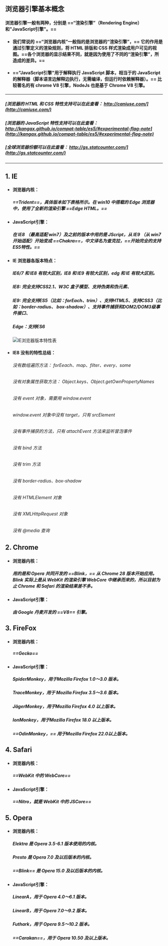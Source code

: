 ## 浏览器引擎基本概念
####  浏览器引擎一般有两种，分别是 ==“渲染引擎”（Rendering Engine）和"JavaScript引擎"。==

- #### 我们常说的 ==“浏览器内核”一般指的是浏览器的“渲染引擎”，== 它的作用是通过引擎定义的渲染规则，将 HTML 排版和 CSS 样式渲染成用户可见的视图。==各个浏览器的显示结果不同，就是因为使用了不同的“渲染引擎”，所造成的差异。==

- #### =="JavaScript引擎"用于解释执行 JavaScript 脚本，相当于的 JavaScript 的解释器（脚本语言边解释边执行，无需编译，但运行时依赖解释器）。== 比较著名的有 chrome V8 引擎，NodeJs 也是基于 Chrome V8 引擎。

---
##### [浏览器的 HTML 和 CSS 特性支持可以在此查看： http://caniuse.com/](http://caniuse.com/)
##### [浏览器的 JavaScript 特性支持可以在此查看：http://kangax.github.io/compat-table/es5/#experimental-flag-note](http://kangax.github.io/compat-table/es5/#experimental-flag-note)
##### [全球浏览器份额可以在此查看： http://gs.statcounter.com/](http://gs.statcounter.com/)
---


## 1. IE

- #### 浏览器内核：
    ##### ==Trident==，具体版本如下表格所示。在 win10 中搭载的 Edge 浏览器中，使用了全新的渲染引擎 ==Edge HTML。==
- #### JavaScript引擎：
    ##### 在 IE8 （最高适配 win7）及之前的版本中用的是 JScript，从 IE9 （从 win7 开始适配）开始变成 ==Chakra==，中文译名为查克拉，==开始完全的支持ES5特性。==

- #### IE 浏览器各版本特点：
    ##### IE6/7 和 IE8 有较大区别，IE8 和 IE9 有较大区别，edg 和 IE 有较大区别。
    ##### IE8: 完全支持CSS2.1、W3C 盒子模型、支持伪类和伪元素、
    ##### IE9: 完全支持ES5（比如：forEach、trim）、支持HTML5、支持CSS3（比如：border-radius、 box-shadow）、支持事件捕获和DOM2/DOM3级事件接口、
    ##### Edge：支持ES6

    ![IE浏览器版本特性表](http://images.cnitblog.com/i/561179/201407/281921581803533.jpg)

- #### IE8 没有的特性总结：
    ###### 没有数组遍历方法： forEeach、map、filter、every、some
    ###### 没有对象属性获取方法： Object.keys、Object.getOwnPropertyNames
    ###### 没有 event 对象，需要用 window.event
    ###### window.event 对象中没有 target，只有 srcElement
    ###### 没有事件捕获的方法，只有 attachEvent 方法来监听冒泡事件
    ###### 没有 bind 方法
    ###### 没有 trim 方法
    ###### 没有 border-radius、box-shadow 
    ###### 没有 HTMLElement 对象
    ###### 没有 XMLHttpRequest 对象
    ###### 没有 @media 查询


## 2. Chrome
- #### 浏览器内核：
    ##### 用的是和 Opera 共同开发的 ==Blink，== 从 Chrome 28 版本开始应用。Blink 实际上是从 WebKit 的渲染引擎 WebCore 中继承而来的，所以目前为止 Chrome 和 Safari 的渲染结果差不多。

- #### JavaScript引擎：
    ##### 由 Google 丹麦开发的 ==V8== 引擎。


## 3. FireFox
- #### 浏览器内核：
    ##### ==Gecko==

- #### JavaScript引擎：
    ##### SpiderMonkey，用于Mozilla Firefox 1.0～3.0 版本。
    ##### TraceMonkey，用于 Mozilla Firefox 3.5～3.6 版本。
    ##### JägerMonkey，用于Mozilla Firefox 4.0 以上版本。
    ##### IonMonkey，用于Mozilla Firefox 18.0 以上版本。
    ##### ==OdinMonkey，== 用于Mozilla Firefox 22.0以上版本。


## 4. Safari
- #### 浏览器内核：
    ##### ==WebKit 中的 WebCore==

- #### JavaScript引擎：
    ##### ==Nitro，就是 WebKit 中的 JSCore==


## 5. Opera
- #### 浏览器内核：
    ##### Elektra 是 Opera 3.5-6.1 版本使用的内核。
    ##### Presto 是 Opera 7.0 及以后版本的内核。
    ##### ==Blink== 是 Opera 15.0 及以后版本的内核。

- #### JavaScript引擎：
    ##### LinearA，用于 Opera 4.0～6.1 版本。
    ##### LinearB，用于 Opera 7.0～9.2 版本。
    ##### Futhark，用于 Opera 9.5～10.2 版本。
    ##### ==Carakan==，用于 Opera 10.50 及以上版本。

